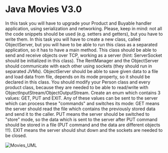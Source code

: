 # Java Movies V3.0

In this task you will have to upgrade your Product and Buyable handler application, using serialization and networking. Please, keep in mind: not all the code snippets should be used (e.g. setters and getters), but you have to write them. In this task you will have to create a new class, called ObjectServer, but you will have to be able to run this class as a separated application, so it has to have a main method. This class should be able to send and receive objects over TCP, working as a server (hint: ServerSocket should be initialized in this class). The RentManager and the ObjectServer should communicate with each other using sockets (they should run in separated JVMs). ObjectServer should be able to save given data to a file and load data from file, depends on its mode property, so it should be declared in this class. You should modify your Person class and every product class, because they are needed to be able to read/write with ObjectInputStream/ObjectOutputStream. Create an enum which contains 3 values: GET, PUT and EXIT. Any of these values can be sent to the server which can process these "commands" and switches its mode: GET means the server should read the file which contains the previously stored data and send it to the caller. PUT means the server should be switched to "store" mode, so the data which is sent to the server after PUT command should be stored in a file (PUT command and the data are different objects !!!). EXIT means the server should shut down and the sockets are needed to be closed.

![Movies_UML](objectserver.jpg)